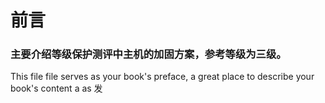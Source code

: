 # 前言

###       主要介绍等级保护测评中主机的加固方案，参考等级为三级。

This file file serves as your book's preface, a great place to describe your book's content a as 发 

